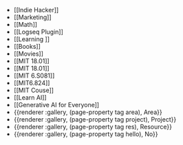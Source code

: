 - [[Indie Hacker]]
- [[Marketing]]
- [[Math]]
- [[Logseq Plugin]]
- [[Learning ]]
- [[Books]]
- [[Movies]]
- [[MIT 18.01]]
- [[MIT 18.01]]
- [[MIT 6.S081]]
- [[MIT6.824]]
- [[MIT Couse]]
- [[Learn AI]]
- [[Generative AI for Everyone]]
- {{renderer :gallery, (page-property tag area), Area}}
- {{renderer :gallery, (page-property tag project), Project}}
- {{renderer :gallery, (page-property tag res), Resource}}
- {{renderer :gallery, (page-property tag hello), No}}